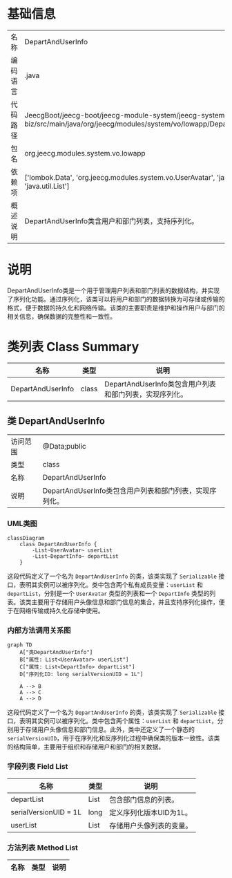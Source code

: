 # 基础信息

|      |      |
|------|------|
| 名称 | DepartAndUserInfo |
| 编码语言 | .java |
| 代码路径 | JeecgBoot/jeecg-boot/jeecg-module-system/jeecg-system-biz/src/main/java/org/jeecg/modules/system/vo/lowapp/DepartAndUserInfo.java |
| 包名 | org.jeecg.modules.system.vo.lowapp |
| 依赖项 | ['lombok.Data', 'org.jeecg.modules.system.vo.UserAvatar', 'java.io.Serializable', 'java.util.List'] |
| 概述说明 | DepartAndUserInfo类含用户和部门列表，支持序列化。 |

# 说明

DepartAndUserInfo类是一个用于管理用户列表和部门列表的数据结构，并实现了序列化功能。通过序列化，该类可以将用户和部门的数据转换为可存储或传输的格式，便于数据的持久化和网络传输。该类的主要职责是维护和操作用户与部门的相关信息，确保数据的完整性和一致性。

# 类列表 Class Summary

| 名称   | 类型  | 说明 |
|-------|------|-------------|
| DepartAndUserInfo | class | DepartAndUserInfo类包含用户列表和部门列表，实现序列化。 |



## 类 DepartAndUserInfo

|      |      |
|------|------|
| 访问范围 | @Data;public |
| 类型 | class |
| 名称 | DepartAndUserInfo |
| 说明 | DepartAndUserInfo类包含用户列表和部门列表，实现序列化。 |


### UML类图

```mermaid
classDiagram
    class DepartAndUserInfo {
        -List~UserAvatar~ userList
        -List~DepartInfo~ departList
    }
```

这段代码定义了一个名为 `DepartAndUserInfo` 的类，该类实现了 `Serializable` 接口，表明其实例可以被序列化。类中包含两个私有成员变量：`userList` 和 `departList`，分别是一个 `UserAvatar` 类型的列表和一个 `DepartInfo` 类型的列表。该类主要用于存储用户头像信息和部门信息的集合，并且支持序列化操作，便于在网络传输或持久化存储中使用。


### 内部方法调用关系图

```mermaid
graph TD
    A["类DepartAndUserInfo"]
    B["属性: List<UserAvatar> userList"]
    C["属性: List<DepartInfo> departList"]
    D["序列化ID: long serialVersionUID = 1L"]

    A --> B
    A --> C
    A --> D
```

这段代码定义了一个名为 `DepartAndUserInfo` 的类，该类实现了 `Serializable` 接口，表明其实例可以被序列化。类中包含两个属性：`userList` 和 `departList`，分别用于存储用户头像信息和部门信息。此外，类中还定义了一个静态的 `serialVersionUID`，用于在序列化和反序列化过程中确保类的版本一致性。该类的结构简单，主要用于组织和存储用户和部门的相关数据。

### 字段列表 Field List

| 名称  | 类型  | 说明 |
|-------|-------|------|
| departList | List<DepartInfo> | 包含部门信息的列表。 |
| serialVersionUID = 1L | long | 定义序列化版本UID为1L。 |
| userList | List<UserAvatar> | 存储用户头像列表的变量。 |

### 方法列表 Method List

| 名称  | 类型  | 说明 |
|-------|-------|------|




